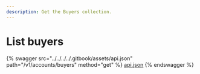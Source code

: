 ```yaml
---
description: Get the Buyers collection.
---
```


# List buyers

{% swagger src="../../../../.gitbook/assets/api.json" path="/v1/accounts/buyers" method="get" %}
[api.json](../../../../.gitbook/assets/api.json)
{% endswagger %}
